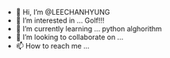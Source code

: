 - 👋 Hi, I’m @LEECHANHYUNG
- 👀 I’m interested in ... Golf!!!
- 🌱 I’m currently learning ... python alghorithm
- 💞️ I’m looking to collaborate on ...
- 📫 How to reach me ...

<!---
LEECHANHYUNG/LEECHANHYUNG is a ✨ special ✨ repository because its `README.md` (this file) appears on your GitHub profile.
You can click the Preview link to take a look at your changes.
--->
